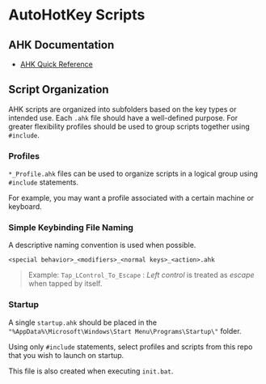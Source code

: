 # AutoHotKey Scripts

## AHK Documentation

- [AHK Quick Reference](https://www.autohotkey.com/docs/AutoHotkey.htm)

## Script Organization

AHK scripts are organized into subfolders based on the key types or intended use. Each `.ahk` file should have a well-defined purpose. For greater flexibility profiles should be used to group scripts together using `#include`.

### Profiles

`*_Profile.ahk` files can be used to organize scripts in a logical group using `#include` statements.  

For example, you may want a profile associated with a certain machine or keyboard.

### Simple Keybinding File Naming

A descriptive naming convention is used when possible.  

`<special behavior>_<modifiers>_<normal keys>_<action>.ahk`  

> Example: `Tap_LControl_To_Escape` : _Left control_ is treated as _escape_  when tapped by itself.

### Startup

A single `startup.ahk` should be placed in the `"%AppData%\Microsoft\Windows\Start Menu\Programs\Startup\"` folder.  

Using only `#include` statements, select profiles and scripts from this repo that you wish to launch on startup.

This file is also created when executing `init.bat`.

